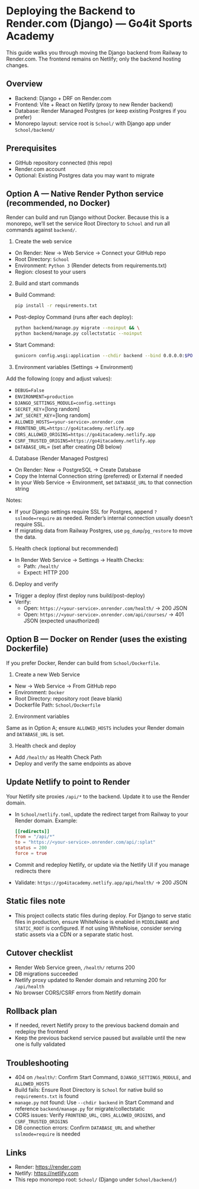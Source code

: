 # Deploying the Backend to Render.com (Django) — Go4it Sports Academy

This guide walks you through moving the Django backend from Railway to Render.com. The frontend remains on Netlify; only the backend hosting changes.

## Overview

- Backend: Django + DRF on Render.com
- Frontend: Vite + React on Netlify (proxy to new Render backend)
- Database: Render Managed Postgres (or keep existing Postgres if you prefer)
- Monorepo layout: service root is `School/` with Django app under `School/backend/`

## Prerequisites

- GitHub repository connected (this repo)
- Render.com account
- Optional: Existing Postgres data you may want to migrate

## Option A — Native Render Python service (recommended, no Docker)

Render can build and run Django without Docker. Because this is a monorepo, we’ll set the service Root Directory to `School` and run all commands against `backend/`.

1. Create the web service

- On Render: New → Web Service → Connect your GitHub repo
- Root Directory: `School`
- Environment: `Python 3` (Render detects from requirements.txt)
- Region: closest to your users

2. Build and start commands

- Build Command:

  ```bash
  pip install -r requirements.txt
  ```

- Post-deploy Command (runs after each deploy):

  ```bash
  python backend/manage.py migrate --noinput && \
  python backend/manage.py collectstatic --noinput
  ```

- Start Command:

  ```bash
  gunicorn config.wsgi:application --chdir backend --bind 0.0.0.0:$PORT --workers 3
  ```

3. Environment variables (Settings → Environment)

Add the following (copy and adjust values):

- `DEBUG=False`
- `ENVIRONMENT=production`
- `DJANGO_SETTINGS_MODULE=config.settings`
- `SECRET_KEY`=[long random]
- `JWT_SECRET_KEY`=[long random]
- `ALLOWED_HOSTS=<your-service>.onrender.com`
- `FRONTEND_URL=https://go4itacademy.netlify.app`
- `CORS_ALLOWED_ORIGINS=https://go4itacademy.netlify.app`
- `CSRF_TRUSTED_ORIGINS=https://go4itacademy.netlify.app`
- `DATABASE_URL`= (set after creating DB below)

4. Database (Render Managed Postgres)

- On Render: New → PostgreSQL → Create Database
- Copy the Internal Connection string (preferred) or External if needed
- In your Web Service → Environment, set `DATABASE_URL` to that connection string

Notes:
- If your Django settings require SSL for Postgres, append `?sslmode=require` as needed. Render’s internal connection usually doesn’t require SSL.
- If migrating data from Railway Postgres, use `pg_dump`/`pg_restore` to move the data.

5. Health check (optional but recommended)

- In Render Web Service → Settings → Health Checks:
  - Path: `/health/`
  - Expect: HTTP 200

6. Deploy and verify

- Trigger a deploy (first deploy runs build/post-deploy)
- Verify:
  - Open: `https://<your-service>.onrender.com/health/` → 200 JSON
  - Open: `https://<your-service>.onrender.com/api/courses/` → 401 JSON (expected unauthorized)

## Option B — Docker on Render (uses the existing Dockerfile)

If you prefer Docker, Render can build from `School/Dockerfile`.

1. Create a new Web Service

- New → Web Service → From GitHub repo
- Environment: `Docker`
- Root Directory: repository root (leave blank)
- Dockerfile Path: `School/Dockerfile`

2. Environment variables

Same as in Option A; ensure `ALLOWED_HOSTS` includes your Render domain and `DATABASE_URL` is set.

3. Health check and deploy

- Add `/health/` as Health Check Path
- Deploy and verify the same endpoints as above

## Update Netlify to point to Render

Your Netlify site proxies `/api/*` to the backend. Update it to use the Render domain.

- In `School/netlify.toml`, update the redirect target from Railway to your Render domain. Example:

  ```toml
  [[redirects]]
  from = "/api/*"
  to = "https://<your-service>.onrender.com/api/:splat"
  status = 200
  force = true
  ```

- Commit and redeploy Netlify, or update via the Netlify UI if you manage redirects there
- Validate: `https://go4itacademy.netlify.app/api/health/` → 200 JSON

## Static files note

- This project collects static files during deploy. For Django to serve static files in production, ensure WhiteNoise is enabled in `MIDDLEWARE` and `STATIC_ROOT` is configured. If not using WhiteNoise, consider serving static assets via a CDN or a separate static host.

## Cutover checklist

- Render Web Service green, `/health/` returns 200
- DB migrations succeeded
- Netlify proxy updated to Render domain and returning 200 for `/api/health`
- No browser CORS/CSRF errors from Netlify domain

## Rollback plan

- If needed, revert Netlify proxy to the previous backend domain and redeploy the frontend
- Keep the previous backend service paused but available until the new one is fully validated

## Troubleshooting

- 404 on `/health/`: Confirm Start Command, `DJANGO_SETTINGS_MODULE`, and `ALLOWED_HOSTS`
- Build fails: Ensure Root Directory is `School` for native build so `requirements.txt` is found
- `manage.py` not found: Use `--chdir backend` in Start Command and reference `backend/manage.py` for migrate/collectstatic
- CORS issues: Verify `FRONTEND_URL`, `CORS_ALLOWED_ORIGINS`, and `CSRF_TRUSTED_ORIGINS`
- DB connection errors: Confirm `DATABASE_URL` and whether `sslmode=require` is needed

## Links

- Render: https://render.com
- Netlify: https://netlify.com
- This repo monorepo root: `School/` (Django under `School/backend/`)

